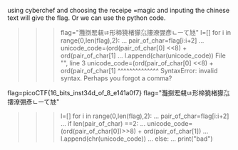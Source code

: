using cyberchef and choosing the receipe =magic and inputing the chinese text will give the flag.
Or we can use the python code.
>>> flag="灩捯䍔䙻ㄶ形楴獟楮獴㌴摟潦弸彥ㄴㅡて㝽"
>>> l=[]
>>> for i in range(0,len(flag),2):
...     pair_of_char=flag[i:i+2]
...     unicode_code=(ord(pair_of_char[0] <<8) + ord(pair_of_char[1]
...     l.append(char(unicode_code))
  File "<stdin>", line 3
    unicode_code=(ord(pair_of_char[0] <<8) + ord(pair_of_char[1]
                                                 ^^^^^^^^^^^^^^
SyntaxError: invalid syntax. Perhaps you forgot a comma?
>>> 




flag=picoCTF{16_bits_inst34d_of_8_e141a0f7}
flag="灩捯䍔䙻ㄶ形楴獟楮獴㌴摟潦弸彥ㄴㅡて㝽"
>>> l=[]
>>> for i in range(0,len(flag),2):
...     pair_of_char=flag[i:i+2]
...     if len(pair_of_char) ==2:
...             unicode_code=(ord(pair_of_char[0])>>8) + ord(pair_of_char[1])
...             l.append(chr(unicode_code))
...     else:
...             print("bad")
